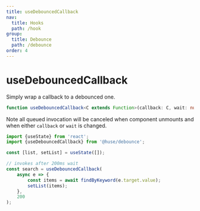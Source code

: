 ```yaml
---
title: useDebouncedCallback
nav:
  title: Hooks
  path: /hook
group:
  title: Debounce
  path: /debounce
order: 4
---
```


# useDebouncedCallback

Simply wrap a callback to a debounced one.

```typescript
function useDebouncedCallback<C extends Function>(callback: C, wait: number): C
```

Note all queued invocation will be canceled when component unmounts and when either `callback` or `wait` is changed.

```javascript
import {useState} from 'react';
import {useDebouncedCallback} from '@huse/debounce';

const [list, setList] = useState([]);

// invokes after 200ms wait
const search = useDebouncedCallback(
    async e => {
        const items = await findByKeyword(e.target.value);
        setList(items);
    },
    200
);
```